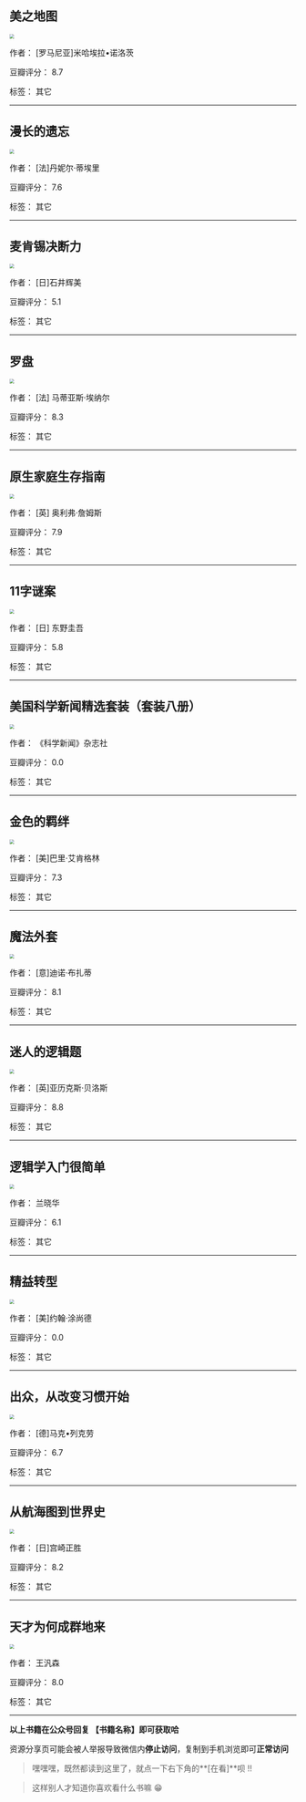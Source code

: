 ## 美之地图

<img src="https://www.aibooks.cc/wp-content/uploads/2020/03/202003010801562.jpg" style="zoom:50%;" />

作者： [罗马尼亚]米哈埃拉•诺洛茨

豆瓣评分：  8.7

标签： 其它


---

## 漫长的遗忘

<img src="https://www.aibooks.cc/wp-content/uploads/2020/03/2020030107592134.jpg" style="zoom:50%;" />

作者： [法]丹妮尔·蒂埃里

豆瓣评分：  7.6

标签： 其它


---

## 麦肯锡决断力

<img src="https://www.aibooks.cc/wp-content/uploads/2020/03/2020030107513862.jpg" style="zoom:50%;" />

作者： [日]石井辉美

豆瓣评分：  5.1

标签： 其它


---

## 罗盘

<img src="https://www.aibooks.cc/wp-content/uploads/2020/03/2020030107460270.jpg" style="zoom:50%;" />

作者： [法] 马蒂亚斯·埃纳尔

豆瓣评分：  8.3

标签： 其它


---

## 原生家庭生存指南

<img src="https://www.aibooks.cc/wp-content/uploads/2020/03/2020030107393937.jpg" style="zoom:50%;" />

作者： [英] 奥利弗·詹姆斯

豆瓣评分：  7.9

标签： 其它


---

## 11字谜案

<img src="https://www.aibooks.cc/wp-content/uploads/2020/03/202003010729509.jpg" style="zoom:50%;" />

作者： [日] 东野圭吾

豆瓣评分：  5.8

标签： 其它


---

## 美国科学新闻精选套装（套装八册）

<img src="https://www.aibooks.cc/wp-content/uploads/2020/03/2020030107163333.jpg" style="zoom:50%;" />

作者： 《科学新闻》杂志社

豆瓣评分：  0.0

标签： 其它


---

## 金色的羁绊

<img src="https://www.aibooks.cc/wp-content/uploads/2020/03/202003010711072.jpg" style="zoom:50%;" />

作者： [美]巴里·艾肯格林 

豆瓣评分：  7.3

标签： 其它


---

## 魔法外套

<img src="https://www.aibooks.cc/wp-content/uploads/2020/03/2020030107064536.jpg" style="zoom:50%;" />

作者： [意]迪诺·布扎蒂 

豆瓣评分：  8.1

标签： 其它


---

## 迷人的逻辑题

<img src="https://www.aibooks.cc/wp-content/uploads/2020/03/2020030107020573.jpg" style="zoom:50%;" />

作者： [英]亚历克斯·贝洛斯

豆瓣评分：  8.8

标签： 其它


---

## 逻辑学入门很简单

<img src="https://www.aibooks.cc/wp-content/uploads/2020/03/2020030106580184.jpg" style="zoom:50%;" />

作者： 兰晓华

豆瓣评分：  6.1

标签： 其它


---

## 精益转型

<img src="https://www.aibooks.cc/wp-content/uploads/2020/03/2020030106533375.jpg" style="zoom:50%;" />

作者： [美]约翰·涂尚德 

豆瓣评分：  0.0

标签： 其它


---

## 出众，从改变习惯开始

<img src="https://www.aibooks.cc/wp-content/uploads/2020/03/2020030106464959.jpg" style="zoom:50%;" />

作者： [德]马克•列克劳

豆瓣评分：  6.7

标签： 其它


---

## 从航海图到世界史

<img src="https://www.aibooks.cc/wp-content/uploads/2020/03/2020030106421838.jpg" style="zoom:50%;" />

作者： [日]宫崎正胜

豆瓣评分：  8.2

标签： 其它


---

## 天才为何成群地来

<img src="https://www.aibooks.cc/wp-content/uploads/2020/03/202003010637047.jpg" style="zoom:50%;" />

作者： 王汎森

豆瓣评分：  8.0

标签： 其它


---


**以上书籍在公众号回复 【书籍名称】即可获取哈** 


资源分享页可能会被人举报导致微信内**停止访问**，复制到手机浏览即可**正常访问**


> 嘿嘿嘿，既然都读到这里了，就点一下右下角的**[在看]**呗 !!

> 

> 这样别人才知道你喜欢看什么书嘛 😁

